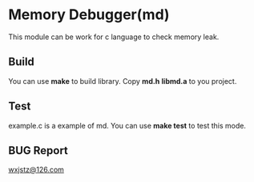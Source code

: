 # Memory Debugger(md)
This module can be work for c language to check memory leak.

## Build
You can use **make** to build library.
Copy **md.h** **libmd.a** to you project.

## Test
example.c is a example of md.
You can use **make test** to test this mode.

## BUG Report
wxjstz@126.com
